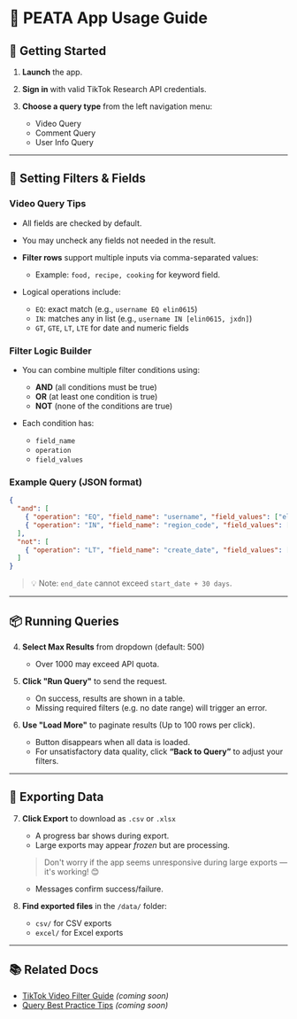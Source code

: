 # 📘 PEATA App Usage Guide

## 🚀 Getting Started

1. **Launch** the app.
2. **Sign in** with valid TikTok Research API credentials.
3. **Choose a query type** from the left navigation menu:

   * Video Query
   * Comment Query
   * User Info Query

---

## 🎯 Setting Filters & Fields

### Video Query Tips

* All fields are checked by default.
* You may uncheck any fields not needed in the result.
* **Filter rows** support multiple inputs via comma-separated values:

  * Example: `food, recipe, cooking` for keyword field.
* Logical operations include:

  * `EQ`: exact match (e.g., `username EQ elin0615`)
  * `IN`: matches any in list (e.g., `username IN [elin0615, jxdn]`)
  * `GT`, `GTE`, `LT`, `LTE` for date and numeric fields

### Filter Logic Builder

* You can combine multiple filter conditions using:

  * **AND** (all conditions must be true)
  * **OR** (at least one condition is true)
  * **NOT** (none of the conditions are true)
* Each condition has:

  * `field_name`
  * `operation`
  * `field_values`

### Example Query (JSON format)

```json
{
  "and": [
    { "operation": "EQ", "field_name": "username", "field_values": ["elin0615"] },
    { "operation": "IN", "field_name": "region_code", "field_values": ["US", "JP"] }
  ],
  "not": [
    { "operation": "LT", "field_name": "create_date", "field_values": ["20230101"] }
  ]
}
```

> 💡 Note: `end_date` cannot exceed `start_date + 30 days`.

---

## 📦 Running Queries

4. **Select Max Results** from dropdown (default: 500)

   * Over 1000 may exceed API quota.

5. **Click "Run Query"** to send the request.

   * On success, results are shown in a table.
   * Missing required filters (e.g. no date range) will trigger an error.

6. **Use "Load More"** to paginate results (Up to 100 rows per click).

   * Button disappears when all data is loaded.
   * For unsatisfactory data quality, click **“Back to Query”** to adjust your filters.

---

## 💾 Exporting Data

7. **Click Export** to download as `.csv` or `.xlsx`

   * A progress bar shows during export.
   * Large exports may appear *frozen* but are processing.
   > Don't worry if the app seems unresponsive during large exports — it's working! 😊
   * Messages confirm success/failure.

8. **Find exported files** in the `/data/` folder:

   * `csv/` for CSV exports
   * `excel/` for Excel exports

---

## 📚 Related Docs

* [TikTok Video Filter Guide](video-filter-guide.md) *(coming soon)*
* [Query Best Practice Tips](query-best-practices.md) *(coming soon)*
